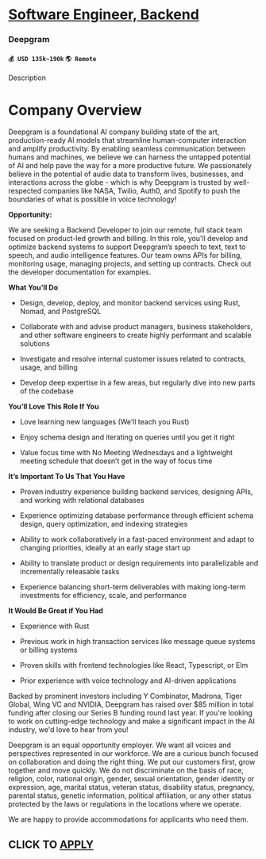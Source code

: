 # [Software Engineer, Backend](https://www.remotewlb.com/apply/software-engineer-backend-89582)  
### Deepgram  
#### `💰 USD 135k~190k` `🌎 Remote`  

Description

# **Company Overview**

Deepgram is a foundational AI company building state of the art, production-ready AI models that streamline human-computer interaction and amplify productivity. By enabling seamless communication between humans and machines, we believe we can harness the untapped potential of AI and help pave the way for a more productive future. We passionately believe in the potential of audio data to transform lives, businesses, and interactions across the globe - which is why Deepgram is trusted by well-respected companies like NASA, Twilio, Auth0, and Spotify to push the boundaries of what is possible in voice technology!

**Opportunity:**

We are seeking a Backend Developer to join our remote, full stack team focused on product-led growth and billing. In this role, you'll develop and optimize backend systems to support Deepgram’s speech to text, text to speech, and audio intelligence features. Our team owns APIs for billing, monitoring usage, managing projects, and setting up contracts. Check out the developer documentation for examples.

 **What You’ll Do**

  * Design, develop, deploy, and monitor backend services using Rust, Nomad, and PostgreSQL

  * Collaborate with and advise product managers, business stakeholders, and other software engineers to create highly performant and scalable solutions

  * Investigate and resolve internal customer issues related to contracts, usage, and billing

  * Develop deep expertise in a few areas, but regularly dive into new parts of the codebase

 **You’ll Love This Role If You**

  * Love learning new languages (We’ll teach you Rust)

  * Enjoy schema design and iterating on queries until you get it right

  * Value focus time with No Meeting Wednesdays and a lightweight meeting schedule that doesn’t get in the way of focus time

 **It’s Important To Us That You Have**

  * Proven industry experience building backend services, designing APIs, and working with relational databases

  * Experience optimizing database performance through efficient schema design, query optimization, and indexing strategies

  * Ability to work collaboratively in a fast-paced environment and adapt to changing priorities, ideally at an early stage start up

  * Ability to translate product or design requirements into parallelizable and incrementally releasable tasks

  * Experience balancing short-term deliverables with making long-term investments for efficiency, scale, and performance

 **It Would Be Great if You Had**

  * Experience with Rust

  * Previous work in high transaction services like message queue systems or billing systems

  * Proven skills with frontend technologies like React, Typescript, or Elm

  * Prior experience with voice technology and AI-driven applications

Backed by prominent investors including Y Combinator, Madrona, Tiger Global, Wing VC and NVIDIA, Deepgram has raised over $85 million in total funding after closing our Series B funding round last year. If you're looking to work on cutting-edge technology and make a significant impact in the AI industry, we'd love to hear from you!

Deepgram is an equal opportunity employer. We want all voices and perspectives represented in our workforce. We are a curious bunch focused on collaboration and doing the right thing. We put our customers first, grow together and move quickly. We do not discriminate on the basis of race, religion, color, national origin, gender, sexual orientation, gender identity or expression, age, marital status, veteran status, disability status, pregnancy, parental status, genetic information, political affiliation, or any other status protected by the laws or regulations in the locations where we operate.

We are happy to provide accommodations for applicants who need them.

  
## CLICK TO [APPLY](https://www.remotewlb.com/apply/software-engineer-backend-89582)

